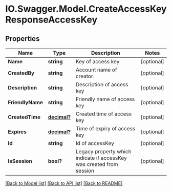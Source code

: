 # IO.Swagger.Model.CreateAccessKeyResponseAccessKey
## Properties

Name | Type | Description | Notes
------------ | ------------- | ------------- | -------------
**Name** | **string** | Key of access key | [optional] 
**CreatedBy** | **string** | Account name of creator. | [optional] 
**Description** | **string** | Description of access key | [optional] 
**FriendlyName** | **string** | Friendly name of access key | [optional] 
**CreatedTime** | [**decimal?**](BigDecimal.md) | Created time of access key | [optional] 
**Expires** | [**decimal?**](BigDecimal.md) | Time of expiry of access key | [optional] 
**Id** | **string** | Id of accessKey | [optional] 
**IsSession** | **bool?** | Legacy property which indicate if accessKey was created from session | [optional] 

[[Back to Model list]](../README.md#documentation-for-models) [[Back to API list]](../README.md#documentation-for-api-endpoints) [[Back to README]](../README.md)

